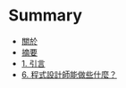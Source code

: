 # Summary

* [關於](README.md)
* [摘要](abstract.md)
* [1. 引言](introduction.md)
* [6. 程式設計師能做些什麼？](what-programmers-can-do.md)

